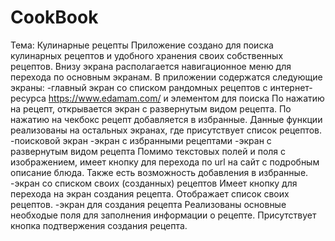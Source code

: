 # CookBook
Тема: Кулинарные рецепты
Приложение создано для поиска кулинарных рецептов и удобного хранения своих собственных рецептов.
Внизу экрана располагается навигационное меню для перехода по основным экранам.
В приложении содержатся следующие экраны:
-главный экран со списком рандомных рецептов с интернет-ресурса https://www.edamam.com/ и элементом для поиска
По нажатию на рецепт, открывается экран с развернутым видом рецепта. По нажатию на чекбокс рецепт добавляется в избранные.
Данные функции реализованы на остальных экранах, где присутствует список рецептов.
-поисковой экран
-экран с избранными рецептами
-экран с развернутым видом рецепта
Помимо текстовых полей и поля с изображением, имеет кнопку для перехода по url на сайт с подробным описание блюда. Также есть возможность добавления в избранные.
-экран со списком своих (созданных) рецептов
Имеет кнопку для перехода на экран создания рецепта. Отображает список своих рецептов.
-экран для создания рецепта
Реализованы основные необходые поля для заполнения информации о рецепте. Присутствует кнопка подтвержения создания рецепта.
